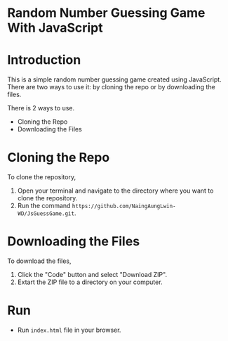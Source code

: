 # Random Number Guessing Game With JavaScript

# Introduction
This is a simple random number guessing game created using JavaScript. There are two ways to use it: by cloning the repo or by downloading the files.

There is 2 ways to use.
* Cloning the Repo
* Downloading the Files

# Cloning the Repo
To clone the repository,

1. Open your terminal and navigate to the directory where you want to clone the repository.
2. Run the command `https://github.com/NaingAungLwin-WD/JsGuessGame.git`.

# Downloading the Files
To download the files,

1. Click the "Code" button and select "Download ZIP".
2. Extart the ZIP file to a directory on your computer.

# Run
* Run `index.html` file in your browser.
